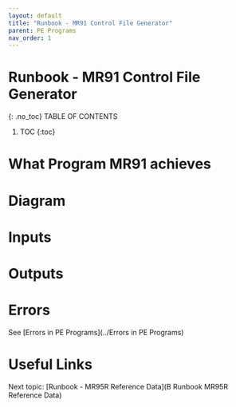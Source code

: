 ```yaml
---
layout: default
title: "Runbook - MR91 Control File Generator"
parent: PE Programs
nav_order: 1
---
```


# Runbook - MR91 Control File Generator
{: .no_toc}
TABLE OF CONTENTS 
1. TOC
{:toc}  


# What Program MR91 achieves
  


# Diagram
  


# Inputs
  



# Outputs
  


# Errors
See [Errors in PE Programs](../Errors in PE Programs)
  

# Useful Links
Next topic: [Runbook - MR95R Reference Data](B Runbook MR95R Reference Data)  

